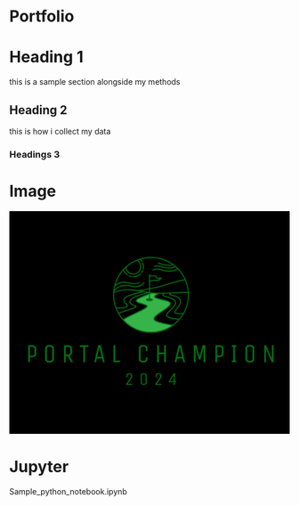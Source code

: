 # Portfolio

# Heading 1
this is a sample section alongside my methods
## Heading 2
this is how i collect my data
### Headings 3 
# Image
![Portal Champ logo](assets/champ.png)
# Jupyter
Sample_python_notebook.ipynb
